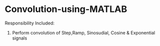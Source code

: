 # Convolution-using-MATLAB
Responsibility Included:
1) Perform convolution of Step,Ramp, Sinosudial, Cosine & Exponential signals
